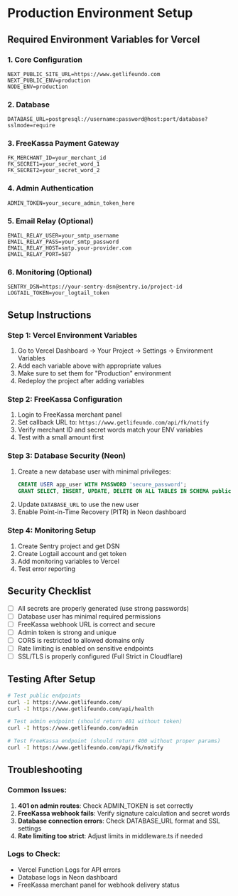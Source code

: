 # Production Environment Setup

## Required Environment Variables for Vercel

### 1. Core Configuration
```
NEXT_PUBLIC_SITE_URL=https://www.getlifeundo.com
NEXT_PUBLIC_ENV=production
NODE_ENV=production
```

### 2. Database
```
DATABASE_URL=postgresql://username:password@host:port/database?sslmode=require
```

### 3. FreeKassa Payment Gateway
```
FK_MERCHANT_ID=your_merchant_id
FK_SECRET1=your_secret_word_1
FK_SECRET2=your_secret_word_2
```

### 4. Admin Authentication
```
ADMIN_TOKEN=your_secure_admin_token_here
```

### 5. Email Relay (Optional)
```
EMAIL_RELAY_USER=your_smtp_username
EMAIL_RELAY_PASS=your_smtp_password
EMAIL_RELAY_HOST=smtp.your-provider.com
EMAIL_RELAY_PORT=587
```

### 6. Monitoring (Optional)
```
SENTRY_DSN=https://your-sentry-dsn@sentry.io/project-id
LOGTAIL_TOKEN=your_logtail_token
```

## Setup Instructions

### Step 1: Vercel Environment Variables
1. Go to Vercel Dashboard → Your Project → Settings → Environment Variables
2. Add each variable above with appropriate values
3. Make sure to set them for "Production" environment
4. Redeploy the project after adding variables

### Step 2: FreeKassa Configuration
1. Login to FreeKassa merchant panel
2. Set callback URL to: `https://www.getlifeundo.com/api/fk/notify`
3. Verify merchant ID and secret words match your ENV variables
4. Test with a small amount first

### Step 3: Database Security (Neon)
1. Create a new database user with minimal privileges:
   ```sql
   CREATE USER app_user WITH PASSWORD 'secure_password';
   GRANT SELECT, INSERT, UPDATE, DELETE ON ALL TABLES IN SCHEMA public TO app_user;
   ```
2. Update `DATABASE_URL` to use the new user
3. Enable Point-in-Time Recovery (PITR) in Neon dashboard

### Step 4: Monitoring Setup
1. Create Sentry project and get DSN
2. Create Logtail account and get token
3. Add monitoring variables to Vercel
4. Test error reporting

## Security Checklist

- [ ] All secrets are properly generated (use strong passwords)
- [ ] Database user has minimal required permissions
- [ ] FreeKassa webhook URL is correct and secure
- [ ] Admin token is strong and unique
- [ ] CORS is restricted to allowed domains only
- [ ] Rate limiting is enabled on sensitive endpoints
- [ ] SSL/TLS is properly configured (Full Strict in Cloudflare)

## Testing After Setup

```bash
# Test public endpoints
curl -I https://www.getlifeundo.com/
curl -I https://www.getlifeundo.com/api/health

# Test admin endpoint (should return 401 without token)
curl -I https://www.getlifeundo.com/admin

# Test FreeKassa endpoint (should return 400 without proper params)
curl -I https://www.getlifeundo.com/api/fk/notify
```

## Troubleshooting

### Common Issues:
1. **401 on admin routes**: Check ADMIN_TOKEN is set correctly
2. **FreeKassa webhook fails**: Verify signature calculation and secret words
3. **Database connection errors**: Check DATABASE_URL format and SSL settings
4. **Rate limiting too strict**: Adjust limits in middleware.ts if needed

### Logs to Check:
- Vercel Function Logs for API errors
- Database logs in Neon dashboard
- FreeKassa merchant panel for webhook delivery status
